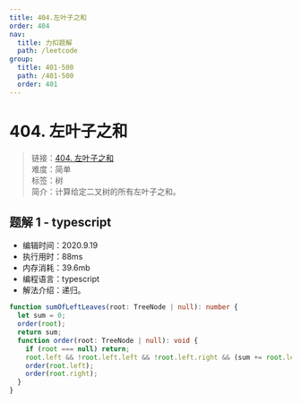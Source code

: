 ```yaml
---
title: 404.左叶子之和
order: 404
nav:
  title: 力扣题解
  path: /leetcode
group:
  title: 401-500
  path: /401-500
  order: 401
---
```


# 404. 左叶子之和

> 链接：[404. 左叶子之和](https://leetcode-cn.com/problems/sum-of-left-leaves/)  
> 难度：简单  
> 标签：树  
> 简介：计算给定二叉树的所有左叶子之和。

## 题解 1 - typescript

- 编辑时间：2020.9.19
- 执行用时：88ms
- 内存消耗：39.6mb
- 编程语言：typescript
- 解法介绍：递归。

```typescript
function sumOfLeftLeaves(root: TreeNode | null): number {
  let sum = 0;
  order(root);
  return sum;
  function order(root: TreeNode | null): void {
    if (root === null) return;
    root.left && !root.left.left && !root.left.right && (sum += root.left.val);
    order(root.left);
    order(root.right);
  }
}
```
